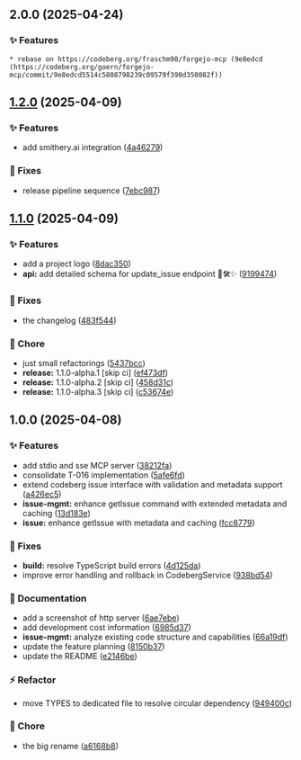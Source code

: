 ## 2.0.0 (2025-04-24)                                                                                                                                                                                                           
                                                                                                                                                                                                                                       
### ✨  Features                                                                                                                                                                                                                       
                                                                                                                                                                                                                                       
    * rebase on https://codeberg.org/fraschm98/forgejo-mcp (9e8edcd (https://codeberg.org/goern/forgejo-mcp/commit/9e8edcd5514c5808798239c09579f390d350082f))

## [1.2.0](https://codeberg.org/goern/forgejo-mcp/compare/v1.1.0...v1.2.0) (2025-04-09)

### :sparkles: Features

- add smithery.ai integration ([4a46279](https://codeberg.org/goern/forgejo-mcp/commit/4a462797690f0c1b81f1ed83bed1853b7dfb1861))

### :bug: Fixes

- release pipeline sequence ([7ebc987](https://codeberg.org/goern/forgejo-mcp/commit/7ebc987c741cad5271eeb1be34ef82bcded2654d))

## [1.1.0](https://codeberg.org/goern/forgejo-mcp/compare/v1.0.0...v1.1.0) (2025-04-09)

### :sparkles: Features

- add a project logo ([8dac350](https://codeberg.org/goern/forgejo-mcp/commit/8dac3505d31046f23eb4de9744d888c307e9432b))
- **api:** add detailed schema for update_issue endpoint 🎯🛠️✨ ([9199474](https://codeberg.org/goern/forgejo-mcp/commit/919947445ce7dd82264d2405d55dd5ee84208b07))

### :bug: Fixes

- the changelog ([483f544](https://codeberg.org/goern/forgejo-mcp/commit/483f5441a585ecced82ff769fc647a96fb4fe136))

### :repeat: Chore

- just small refactorings ([5437bcc](https://codeberg.org/goern/forgejo-mcp/commit/5437bcce9c15741fea5df54d0df3b46a0e17b063))
- **release:** 1.1.0-alpha.1 [skip ci] ([ef473df](https://codeberg.org/goern/forgejo-mcp/commit/ef473df089351228342382548744de781ae98a7b))
- **release:** 1.1.0-alpha.2 [skip ci] ([458d31c](https://codeberg.org/goern/forgejo-mcp/commit/458d31cc15e29eb638381cdf619a7e2ddb275e45))
- **release:** 1.1.0-alpha.3 [skip ci] ([c53674e](https://codeberg.org/goern/forgejo-mcp/commit/c53674e4fa83b13f3b432889e31f0fbb0dcff876))

## 1.0.0 (2025-04-08)

### :sparkles: Features

- add stdio and sse MCP server ([38212fa](https://codeberg.org/goern/forgejo-mcp/commit/38212fabbe6b7a2e4cfe82d2bb8289c3a9ef97ed))
- consolidate T-016 implementation ([5afe6fd](https://codeberg.org/goern/forgejo-mcp/commit/5afe6fdc1b966114cc029a33d64e3fc46256965c))
- extend codeberg issue interface with validation and metadata support ([a426ec5](https://codeberg.org/goern/forgejo-mcp/commit/a426ec580cfe2dcb1f5062215f6aa2aac67ffdea))
- **issue-mgmt:** enhance getIssue command with extended metadata and caching ([13d183e](https://codeberg.org/goern/forgejo-mcp/commit/13d183e577994292c10eceb08f0d4cd7e14c31c5))
- **issue:** enhance getIssue with metadata and caching ([fcc8779](https://codeberg.org/goern/forgejo-mcp/commit/fcc8779c96f361bd9fa9a881297dc025c9004915))

### :bug: Fixes

- **build:** resolve TypeScript build errors ([4d125da](https://codeberg.org/goern/forgejo-mcp/commit/4d125da79db731f5c0ad7fa26b883e727c8c3143))
- improve error handling and rollback in CodebergService ([938bd54](https://codeberg.org/goern/forgejo-mcp/commit/938bd54f4595e1df4ede5b2eb235a0723556a734))

### :memo: Documentation

- add a screenshot of http server ([6ae7ebe](https://codeberg.org/goern/forgejo-mcp/commit/6ae7ebe1030d372646e38b59e4361d698ba16fc3))
- add development cost information ([6985d37](https://codeberg.org/goern/forgejo-mcp/commit/6985d37a4859bca5d6dca639affa631c94f0728a))
- **issue-mgmt:** analyze existing code structure and capabilities ([66a19df](https://codeberg.org/goern/forgejo-mcp/commit/66a19df1102fa38c974fef1344a99948ab8bbce7))
- update the feature planning ([8150b37](https://codeberg.org/goern/forgejo-mcp/commit/8150b37a220e4ad01d3c720734e0091e2f1889a1))
- update the README ([e2146be](https://codeberg.org/goern/forgejo-mcp/commit/e2146be2955ffd595821132b6e8113a3b6d7bd65))

### :zap: Refactor

- move TYPES to dedicated file to resolve circular dependency ([949400c](https://codeberg.org/goern/forgejo-mcp/commit/949400cff1bec330c47a49daaedbf0854fa2388b))

### :repeat: Chore

- the big rename ([a6168b8](https://codeberg.org/goern/forgejo-mcp/commit/a6168b879f880415769e5e519958ff90b4df7a29))
